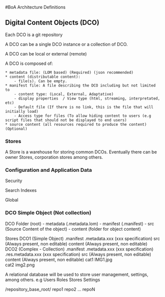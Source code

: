 #BoA Architecture Definitions

## Digital Content Objects (DCO)

Each DCO is a git repository

A DCO can be a single DCO instance or a collection of DCO.

A DCO can be local or external (remote)



A DCO is composed of:

	* metadata file: (LOM based) (Required) (json recommended)
	* content (distributable content):
		- file(s). Can be empty.
	* manifest file: A file describing the DCO including but not limited to
		- content type: (Local, External, Adaptative)
		- display properties  / View type (html, streaming, interpretated, etc)
		- Default file (If there is no link, this is the file that will initially load)
		- Access type for files (To allow hiding content to users (e.g script files that should not be displayed to end users)
	* source content (all resources required to produce the content) (Optional)


### Stores

A Store is a warehouse for storing common DCOs.
	Eventually there can be owner Stores, corporation stores among others.


### Configuration and Application Data


Security

Search Indexes



Global



### DCO Simple Object (Not collection)

DCO Folder (root)
	- metadata (.metadata.lom)
	- manifest (.manifest)
	- src (Source Content of the object)
	- content (folder for object content)
	
	

Stores
	DCO1 (Simple Object)
		.manifest
		.metadata.xxx (xxx specification)
		src (Always present, non editable)
		content (Always present, non editable)		
	DCO2  (Complex - Collection)
		.manifest
		.metadata.xxx (xxx specification)
		.res.metadata.xxx (xxx specification)
		src (Always present, non editable)
		content (Always present, non editable)
			cat1
				IMG1.jpg									
			cat2 
				img2.png
		
			



	







A relational database will be used to store user management, settings, among others. e.g
	Users
	Roles
	Stores
	Settings




/repository_base_root/
	repo1
	repo2
	...
	repoN





